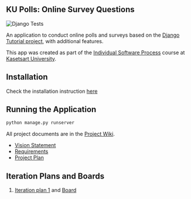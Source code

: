 ## KU Polls: Online Survey Questions

![Django Tests](https://github.com/Napoldej/ku-polls/actions/workflows/django-tests.yml/badge.svg)

An application to conduct online polls and surveys based
on the [Django Tutorial project](https://docs.djangoproject.com/en/5.1/intro/tutorial01/), with
additional features.

This app was created as part of the [Individual Software Process](
https://cpske.github.io/ISP) course at [Kasetsart University](https://www.ku.ac.th).

## Installation

Check the installation instruction [here](../../wiki/Installation-and-Configuration)

## Running the Application

```python
python manage.py runserver
```

All project documents are in the [Project Wiki](../../wiki).

- [Vision Statement](../../wiki/Vision-and-Scope)
- [Requirements](../../wiki/Requirements)
- [Project Plan](../../wiki/Project-plan)


## Iteration Plans and Boards
1. [Iteration plan 1](../../wiki/iteration-1-plan) and [Board](https://github.com/users/Napoldej/projects/4)
